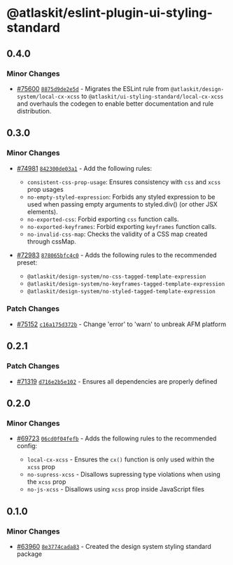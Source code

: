 # @atlaskit/eslint-plugin-ui-styling-standard

## 0.4.0

### Minor Changes

- [#75600](https://stash.atlassian.com/projects/CONFCLOUD/repos/confluence-frontend/pull-requests/75600) [`8875d9de2e5d`](https://stash.atlassian.com/projects/CONFCLOUD/repos/confluence-frontend/commits/8875d9de2e5d) - Migrates the ESLint rule from `@atlaskit/design-system/local-cx-xcss` to `@atlaskit/ui-styling-standard/local-cx-xcss` and overhauls the codegen to enable better documentation and rule distribution.

## 0.3.0

### Minor Changes

- [#74981](https://stash.atlassian.com/projects/CONFCLOUD/repos/confluence-frontend/pull-requests/74981) [`842300de03a1`](https://stash.atlassian.com/projects/CONFCLOUD/repos/confluence-frontend/commits/842300de03a1) - Add the following rules:

  - `consistent-css-prop-usage`: Ensures consistency with `css` and `xcss` prop usages
  - `no-empty-styled-expression`: Forbids any styled expression to be used when passing empty arguments to styled.div() (or other JSX elements).
  - `no-exported-css`: Forbid exporting `css` function calls.
  - `no-exported-keyframes`: Forbid exporting `keyframes` function calls.
  - `no-invalid-css-map`: Checks the validity of a CSS map created through cssMap.

- [#72983](https://stash.atlassian.com/projects/CONFCLOUD/repos/confluence-frontend/pull-requests/72983) [`878065bfc4c0`](https://stash.atlassian.com/projects/CONFCLOUD/repos/confluence-frontend/commits/878065bfc4c0) - Adds the following rules to the recommended preset:

  - `@atlaskit/design-system/no-css-tagged-template-expression`
  - `@atlaskit/design-system/no-keyframes-tagged-template-expression`
  - `@atlaskit/design-system/no-styled-tagged-template-expression`

### Patch Changes

- [#75152](https://stash.atlassian.com/projects/CONFCLOUD/repos/confluence-frontend/pull-requests/75152) [`c16a175d372b`](https://stash.atlassian.com/projects/CONFCLOUD/repos/confluence-frontend/commits/c16a175d372b) - Change 'error' to 'warn' to unbreak AFM platform

## 0.2.1

### Patch Changes

- [#71319](https://stash.atlassian.com/projects/CONFCLOUD/repos/confluence-frontend/pull-requests/71319) [`d716e2b5e102`](https://stash.atlassian.com/projects/CONFCLOUD/repos/confluence-frontend/commits/d716e2b5e102) - Ensures all dependencies are properly defined

## 0.2.0

### Minor Changes

- [#69723](https://stash.atlassian.com/projects/CONFCLOUD/repos/confluence-frontend/pull-requests/69723) [`06cd0f04fefb`](https://stash.atlassian.com/projects/CONFCLOUD/repos/confluence-frontend/commits/06cd0f04fefb) - Adds the following rules to the recommended config:

  - `local-cx-xcss` - Ensures the `cx()` function is only used within the `xcss` prop
  - `no-supress-xcss` - Disallows supressing type violations when using the `xcss` prop
  - `no-js-xcss` - Disallows using `xcss` prop inside JavaScript files

## 0.1.0

### Minor Changes

- [#63960](https://stash.atlassian.com/projects/CONFCLOUD/repos/confluence-frontend/pull-requests/63960) [`8e3774cada83`](https://stash.atlassian.com/projects/CONFCLOUD/repos/confluence-frontend/commits/8e3774cada83) - Created the design system styling standard package
